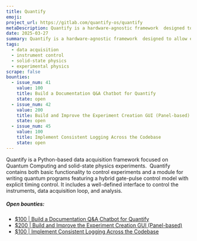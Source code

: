 ```yaml
---
title: Quantify
emoji:
project_url: https://gitlab.com/quantify-os/quantify
metaDescription: Quantify is a hardware-agnostic framework  designed to allow experimentalists to easily define complex quantum experiments.
date: 2025-03-27
summary: Quantify is a hardware-agnostic framework  designed to allow experimentalists to easily define complex quantum experiments.
tags:
  - data acquisition
  - instrument control
  - solid-state physics
  - experimental physics
scrape: false
bounties:
  - issue_num: 41
    value: 100
    title: Build a Documentation Q&A Chatbot for Quantify
    state: open
  - issue_num: 42
    value: 200
    title: Build and Improve the Experiment Creation GUI (Panel-based)
    state: open
  - issue_num: 45
    value: 100
    title: Implement Consistent Logging Across the Codebase
    state: open
---
```


Quantify is a Python-based data acquisition framework focused on Quantum Computing and solid-state physics experiments. 
Quantify contains both basic functionality to control experiments and a module for writing quantum programs featuring a hybrid gate-pulse control model with explicit timing control. It includes a well-defined interface to control the instruments, data acquisition loop, and analysis.

<div class="hr"></div>

##### Open bounties:

- [$100 | Build a Documentation Q&A Chatbot for Quantify](https://gitlab.com/quantify-os/quantify/-/issues/41)
- [$200 | Build and Improve the Experiment Creation GUI (Panel-based)](https://gitlab.com/quantify-os/quantify/-/issues/42)
- [$100 | Implement Consistent Logging Across the Codebase](https://gitlab.com/quantify-os/quantify/-/issues/45)
